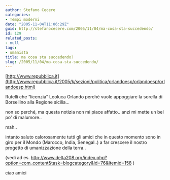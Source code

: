 ```yaml
---
author: Stefano Cecere
categories:
- Tempi moderni
date: "2005-11-04T11:06:29Z"
guid: http://stefanocecere.com/2005/11/04/ma-cosa-sta-succedendo/
id: 129
related_posts:
- null
tags:
- umanista
title: ma cosa sta succedendo?
slug: /2005/11/04/ma-cosa-sta-succedendo/
---
```


[http://www.repubblica.it](http://www.repubblica.it/2005/k/sezioni/politica/orlandoesp/orlandoesp/orlandoesp.html)

Rutelli che &#x201c;licenzia&#x201d; Leoluca Orlando perch&#xe9; vuole appoggiare la sorella di Borsellino alla Regione sicilia…

non so perch&#xe9;, ma questa notizia non mi piace affatto.. anzi mi mette un bel po' di malumore..

mah..

intanto saluto calorosamente tutti gli amici che in questo momento sono in giro per il Mondo (Marocco, India, Senegal..) a far crescere il nostro progetto di umanizzazione della terra..
  
(vedi ad es. <http://www.delta208.org/index.php?option=com_content&task=blogcategory&id=76&Itemid=158> )

ciao amici